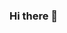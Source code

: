 ### Hi there 👋

<!--
**A2RJ/A2RJ** is a ✨ _special_ ✨ repository because its `README.md` (this file) appears on your GitHub profile.

Here are some ideas to get you started:

- 🔭 I’m currently working on SIKANGMAS and Projectin.tech
- 🌱 I’m currently learning about PHP and Javascript
- 👯 I’m looking to collaborate on ...
- 🤔 I’m looking for help with ...
- 💬 Ask me about ...
- 📫 How to reach me: xcz.ardiansyahputra2468@gmail.com or a2rj@outlook.co.id
- 😄 Pronouns: ...
- ⚡ Fun fact: ...
-->
